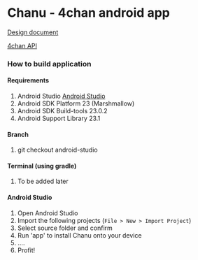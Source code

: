 Chanu - 4chan android app
=========================

[Design document](https://docs.google.com/document/d/1hYCqC_53iYZ7e13pbmbQ3PTtUat7xwBiH4uzGpat-gM/edit#heading=h.jbxv5gqhprjt)

[4chan API](https://github.com/4chan/4chan-API)

### How to build application
#### Requirements
1.  Android Studio [Android Studio](http://developer.android.com/sdk/index.html)
2.  Android SDK Platform      23 (Marshmallow)
3.  Android SDK Build-tools   23.0.2
4.  Android Support Library   23.1

#### Branch
1.  git checkout android-studio

#### Terminal (using gradle)
1.  To be added later

#### Android Studio
1.  Open Android Studio
2.  Import the following projects (```File > New > Import Project```)
3.  Select source folder and confirm
4.  Run 'app' to install Chanu onto your device
5.  ....
6.  Profit!

